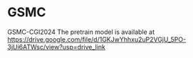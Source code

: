# GSMC
GSMC-CGI2024
The pretrain model is available at https://drive.google.com/file/d/1GKJwYhhxu2uP2VGjU_5PO-3jUi6ATWsc/view?usp=drive_link
